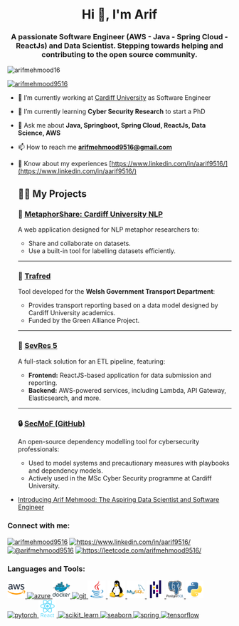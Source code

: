 <h1 align="center">Hi 👋, I'm Arif</h1>
<h3 align="center">A passionate Software Engineer (AWS - Java - Spring Cloud - ReactJs) and Data Scientist. Stepping towards helping and contributing to the open source community.</h3>

<p align="left"> <img src="https://komarev.com/ghpvc/?username=arifmehmood16&label=Profile%20views&color=0e75b6&style=flat" alt="arifmehmood16" /> </p>
<p align="left"> <a href="https://twitter.com/arifmehmood9516" target="blank"><img src="https://img.shields.io/twitter/follow/arifmehmood9516?logo=twitter&style=for-the-badge" alt="arifmehmood9516" /></a> </p>

- 🔭 I’m currently working at [Cardiff University](https://profiles.cardiff.ac.uk/staff/mehmooda3) as Software Engineer

- 🌱 I’m currently learning **Cyber Security Research** to start a PhD

- 💬 Ask me about **Java, Springboot, Spring Cloud, ReactJs, Data Science, AWS**

- 📫 How to reach me **arifmehmood9516@gmail.com**

- 📄 Know about my experiences [https://www.linkedin.com/in/aarif9516/](https://www.linkedin.com/in/aarif9516/)

    ## 👨‍💻 My Projects

    ### 🌟 [MetaphorShare: Cardiff University NLP](https://www.metaphorshare.com/)
    A web application designed for NLP metaphor researchers to:
    - Share and collaborate on datasets.
    - Use a built-in tool for labelling datasets efficiently.

    ---

    ### 🚆 [Trafred](https://trafred.cardiff.ac.uk/)
    Tool developed for the **Welsh Government Transport Department**:
    - Provides transport reporting based on a data model designed by Cardiff University academics.
    - Funded by the Green Alliance Project.

    ---

    ### 💼 [SevRes 5](https://sevres.co.uk/)
    A full-stack solution for an ETL pipeline, featuring:
    - **Frontend:** ReactJS-based application for data submission and reporting.
    - **Backend:** AWS-powered services, including Lambda, API Gateway, Elasticsearch, and more.

    ---

    ### 🔒 [SecMoF (GitHub)](https://github.com/CardiffUniCOMSC/SecMoF)
    An open-source dependency modelling tool for cybersecurity professionals:
    - Used to model systems and precautionary measures with playbooks and dependency models.
    - Actively used in the MSc Cyber Security programme at Cardiff University.



<!-- <h3 align="left">Blog Posts:</h3> -->
<!-- BLOG-POST-LIST:START -->
- [Introducing Arif Mehmood: The Aspiring Data Scientist and Software Engineer](https://medium.com/@arifmehmood9516/introducing-arif-mehmood-the-aspiring-data-scientist-and-software-engineer-688476c8ea2d?source=rss-4030750749a2------2)
<!-- BLOG-POST-LIST:END -->

<h3 align="left">Connect with me:</h3>
<p align="left">
<a href="https://twitter.com/arifmehmood9516" target="blank"><img align="center" src="https://raw.githubusercontent.com/rahuldkjain/github-profile-readme-generator/master/src/images/icons/Social/twitter.svg" alt="arifmehmood9516" height="30" width="40" /></a>
<a href="https://linkedin.com/in/https://www.linkedin.com/in/aarif9516/" target="blank"><img align="center" src="https://raw.githubusercontent.com/rahuldkjain/github-profile-readme-generator/master/src/images/icons/Social/linked-in-alt.svg" alt="https://www.linkedin.com/in/aarif9516/" height="30" width="40" /></a>
<a href="https://medium.com/@arifmehmood9516" target="blank"><img align="center" src="https://raw.githubusercontent.com/rahuldkjain/github-profile-readme-generator/master/src/images/icons/Social/medium.svg" alt="@arifmehmood9516" height="30" width="40" /></a>
<a href="https://www.leetcode.com/https://leetcode.com/arifmehmood9516/" target="blank"><img align="center" src="https://raw.githubusercontent.com/rahuldkjain/github-profile-readme-generator/master/src/images/icons/Social/leet-code.svg" alt="https://leetcode.com/arifmehmood9516/" height="30" width="40" /></a>
</p>

<h3 align="left">Languages and Tools:</h3>
<p align="left"> <a href="https://aws.amazon.com" target="_blank" rel="noreferrer"> <img src="https://raw.githubusercontent.com/devicons/devicon/master/icons/amazonwebservices/amazonwebservices-original-wordmark.svg" alt="aws" width="40" height="40"/> </a> <a href="https://azure.microsoft.com/en-in/" target="_blank" rel="noreferrer"> <img src="https://www.vectorlogo.zone/logos/microsoft_azure/microsoft_azure-icon.svg" alt="azure" width="40" height="40"/> </a> <a href="https://www.docker.com/" target="_blank" rel="noreferrer"> <img src="https://raw.githubusercontent.com/devicons/devicon/master/icons/docker/docker-original-wordmark.svg" alt="docker" width="40" height="40"/> </a> <a href="https://git-scm.com/" target="_blank" rel="noreferrer"> <img src="https://www.vectorlogo.zone/logos/git-scm/git-scm-icon.svg" alt="git" width="40" height="40"/> </a> <a href="https://www.java.com" target="_blank" rel="noreferrer"> <img src="https://raw.githubusercontent.com/devicons/devicon/master/icons/java/java-original.svg" alt="java" width="40" height="40"/> </a> <a href="https://www.linux.org/" target="_blank" rel="noreferrer"> <img src="https://raw.githubusercontent.com/devicons/devicon/master/icons/linux/linux-original.svg" alt="linux" width="40" height="40"/> </a> <a href="https://www.mysql.com/" target="_blank" rel="noreferrer"> <img src="https://raw.githubusercontent.com/devicons/devicon/master/icons/mysql/mysql-original-wordmark.svg" alt="mysql" width="40" height="40"/> </a> <a href="https://pandas.pydata.org/" target="_blank" rel="noreferrer"> <img src="https://raw.githubusercontent.com/devicons/devicon/2ae2a900d2f041da66e950e4d48052658d850630/icons/pandas/pandas-original.svg" alt="pandas" width="40" height="40"/> </a> <a href="https://www.postgresql.org" target="_blank" rel="noreferrer"> <img src="https://raw.githubusercontent.com/devicons/devicon/master/icons/postgresql/postgresql-original-wordmark.svg" alt="postgresql" width="40" height="40"/> </a> <a href="https://www.python.org" target="_blank" rel="noreferrer"> <img src="https://raw.githubusercontent.com/devicons/devicon/master/icons/python/python-original.svg" alt="python" width="40" height="40"/> </a> <a href="https://pytorch.org/" target="_blank" rel="noreferrer"> <img src="https://www.vectorlogo.zone/logos/pytorch/pytorch-icon.svg" alt="pytorch" width="40" height="40"/> </a> <a href="https://reactjs.org/" target="_blank" rel="noreferrer"> <img src="https://raw.githubusercontent.com/devicons/devicon/master/icons/react/react-original-wordmark.svg" alt="react" width="40" height="40"/> </a> <a href="https://scikit-learn.org/" target="_blank" rel="noreferrer"> <img src="https://upload.wikimedia.org/wikipedia/commons/0/05/Scikit_learn_logo_small.svg" alt="scikit_learn" width="40" height="40"/> </a> <a href="https://seaborn.pydata.org/" target="_blank" rel="noreferrer"> <img src="https://seaborn.pydata.org/_images/logo-mark-lightbg.svg" alt="seaborn" width="40" height="40"/> </a> <a href="https://spring.io/" target="_blank" rel="noreferrer"> <img src="https://www.vectorlogo.zone/logos/springio/springio-icon.svg" alt="spring" width="40" height="40"/> </a> <a href="https://www.tensorflow.org" target="_blank" rel="noreferrer"> <img src="https://www.vectorlogo.zone/logos/tensorflow/tensorflow-icon.svg" alt="tensorflow" width="40" height="40"/> </a> </p>
